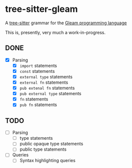 tree-sitter-gleam
=================

A [tree-sitter] grammar for the [Gleam programming language]

[tree-sitter]: http://tree-sitter.github.io
[Gleam programming language]: https://gleam.run

This is, presently, very much a work-in-progress.

## DONE

- [x] Parsing
  - [x] `import` statements
  - [x] `const` statements
  - [x] `external type` statements
  - [x] `external fn` statements
  - [x] `pub extenal fn` statements
  - [x] `pub external type` statements
  - [x] `fn` statements
  - [x] `pub fn` statements

## TODO

- [ ] Parsing
  - [ ] type statements
  - [ ] public opaque type statements
  - [ ] public type statements
- [ ] Queries
  - [ ] Syntax highlighting queries
